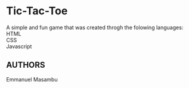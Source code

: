 # Tic-Tac-Toe
A simple and fun game that was created throgh the folowing languages:<br>
HTML<br>
CSS<br>
Javascript<br>

## AUTHORS
Emmanuel Masambu
